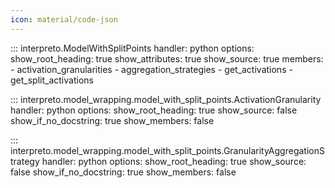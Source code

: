 ```yaml
---
icon: material/code-json
---
```


::: interpreto.ModelWithSplitPoints
    handler: python
    options:
      show_root_heading: true
      show_attributes: true
      show_source: true
      members:
        - activation_granularities
        - aggregation_strategies
        - get_activations
        - get_split_activations

::: interpreto.model_wrapping.model_with_split_points.ActivationGranularity
    handler: python
    options:
      show_root_heading: true
      show_source: false
      show_if_no_docstring: true
      show_members: false

::: interpreto.model_wrapping.model_with_split_points.GranularityAggregationStrategy
    handler: python
    options:
      show_root_heading: true
      show_source: false
      show_if_no_docstring: true
      show_members: false
